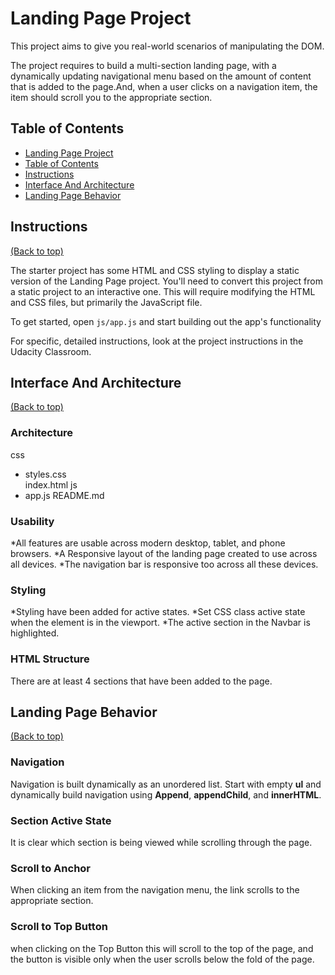 # Landing Page Project

This project aims to give you real-world scenarios of manipulating the DOM.

The project requires to build a multi-section landing page, with a dynamically updating navigational menu based on the amount of content that is added to the page.And, when a user clicks on a navigation item, the item should scroll you to the appropriate section.

## Table of Contents

* [Landing Page Project](#project-title)
* [Table of Contents](#table-of-contents) 
* [Instructions](#instructions)
* [Interface And Architecture](#interface-andarchitecture)
* [Landing Page Behavior](#landing-page-behavior)

## Instructions
[(Back to top)](#table-of-contents)

The starter project has some HTML and CSS styling to display a static version of the Landing Page project. You'll need to convert this project from a static project to an interactive one. This will require modifying the HTML and CSS files, but primarily the JavaScript file.

To get started, open `js/app.js` and start building out the app's functionality

For specific, detailed instructions, look at the project instructions in the Udacity Classroom. 

## Interface And Architecture
[(Back to top)](#table-of-contents)

### Architecture 
css
- styles.css    
index.html
js
- app.js
README.md

### Usability
*All features are usable across modern desktop, tablet, and phone browsers.
*A Responsive layout of the landing page created to use across all devices.
*The navigation bar is responsive too across all these devices.

### Styling
*Styling have been added for active states.
*Set CSS class active state when the element is in the viewport.
*The active section in the Navbar is highlighted.

### HTML Structure
There are at least 4 sections that have been added to the page.

## Landing Page Behavior
[(Back to top)](#table-of-contents)

### Navigation

Navigation is built dynamically as an unordered list. Start with empty **ul** and dynamically build navigation using **Append**, **appendChild**, and **innerHTML**.

### Section Active State

It is clear which section is being viewed while scrolling through the page.

### Scroll to Anchor

When clicking an item from the navigation menu, the link scrolls to the appropriate section.

### Scroll to Top Button 

when clicking on the Top Button this will scroll to the top of the page, and the button is visible only when the user scrolls below the fold of the page.